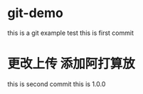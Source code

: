 # git-demo
this is a git example test 
this is first commit 
# 更改上传 添加阿打算放
this is second commit 
this is 1.0.0